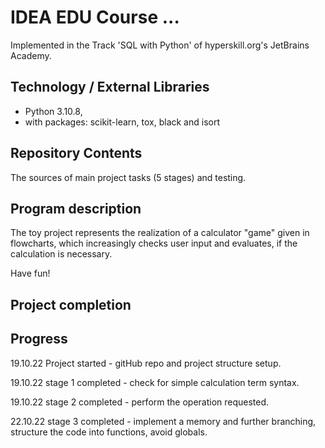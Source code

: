 # IDEA EDU Course ...

Implemented in the Track 'SQL with Python' of hyperskill.org's JetBrains Academy.

## Technology / External Libraries

- Python 3.10.8,
- with packages: scikit-learn, tox, black and isort

## Repository Contents

The sources of main project tasks (5 stages) and testing.

## Program description

The toy project represents the realization of a calculator "game" given in flowcharts, which
increasingly checks user input and evaluates, if the calculation is necessary.

Have fun!

## Project completion

[//]: # (Project was completed on dd.mm.22.)

## Progress

19.10.22 Project started - gitHub repo and project structure setup.

19.10.22 stage 1 completed - check for simple calculation term syntax.

19.10.22 stage 2 completed - perform the operation requested.

22.10.22 stage 3 completed - implement a memory and further branching, structure the code into functions, avoid globals.
